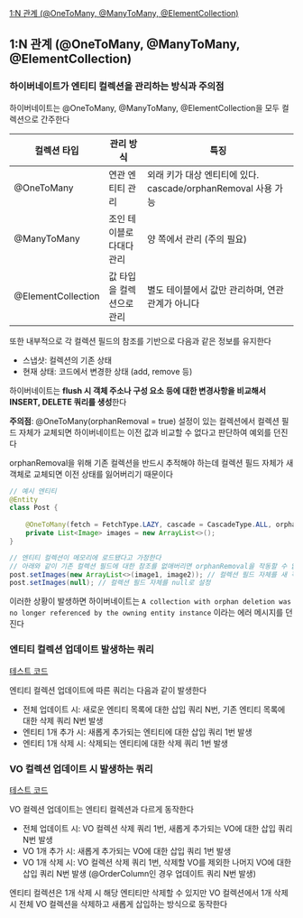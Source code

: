 [1:N 관계 (@OneToMany, @ManyToMany, @ElementCollection)](#1n-관계-onetomany-manytomany-elementcollection)


## 1:N 관계 (@OneToMany, @ManyToMany, @ElementCollection)

### 하이버네이트가 엔티티 컬렉션을 관리하는 방식과 주의점

하이버네이트는 @OneToMany, @ManyToMany, @ElementCollection을 모두 컬렉션으로 간주한다

| 컬렉션 타입             | 관리 방식        | 특징                                            |
|--------------------|--------------|-----------------------------------------------|
| @OneToMany         | 연관 엔티티 관리    | 외래 키가 대상 엔티티에 있다. cascade/orphanRemoval 사용 가능 |
| @ManyToMany        | 조인 테이블로 다대다 관리 | 양 쪽에서 관리 (주의 필요)                              |
| @ElementCollection | 값 타입을 컬렉션으로 관리 | 별도 테이블에서 값만 관리하며, 연관 관계가 아니다                  |

또한 내부적으로 각 컬렉션 필드의 참조를 기반으로 다음과 같은 정보를 유지한다
- 스냅샷: 컬렉션의 기존 상태
- 현재 상태: 코드에서 변경한 상태 (add, remove 등)

하이버네이트는 **flush 시 객체 주소나 구성 요소 등에 대한 변경사항을 비교해서 INSERT, DELETE 쿼리를 생성**한다

**주의점**: @OneToMany(orphanRemoval = true) 설정이 있는 컬렉션에서 컬렉션 필드 자체가 교체되면 하이버네이트는 이전 값과 비교할 수 없다고 판단하여 예외를 던진다

orphanRemoval을 위해 기존 컬렉션을 반드시 추적해야 하는데 컬렉션 필드 자체가 새 객체로 교체되면 이전 상태를 잃어버리기 때문이다

```java
// 예시 엔티티
@Entity
class Post {
    
    @OneToMany(fetch = FetchType.LAZY, cascade = CascadeType.ALL, orphanRemoval = true)
    private List<Image> images = new ArrayList<>();
}

// 엔티티 컬렉션이 메모리에 로드됐다고 가정한다
// 아래와 같이 기존 컬렉션 필드에 대한 참조를 없애버리면 orphanRemoval을 작동할 수 없게 되어 예외가 발생한다
post.setImages(new ArrayList<>(image1, image2)); // 컬렉션 필드 자체를 새 객체로 교체
post.setImages(null); // 컬렉션 필드 자체를 null로 설정
```

이러한 상황이 발생하면 하이버네이트는 `A collection with orphan deletion was no longer referenced by the owning entity instance` 이라는 에러 메시지를 던진다

### 엔티티 컬렉션 업데이트 발생하는 쿼리

[테스트 코드](../technologies/spring-data-jpa+querydsl/technolgoies/spring-data-jpa+querydsl/technolgoies/entity-association/src/test/java/db/ninja/one_to_many/CollectionUpdateTests.java)

엔티티 컬렉션 업데이트에 따른 쿼리는 다음과 같이 발생한다
- 전체 업데이트 시: 새로운 엔티티 목록에 대한 삽입 쿼리 N번, 기존 엔티티 목록에 대한 삭제 쿼리 N번 발생
- 엔티티 1개 추가 시: 새롭게 추가되는 엔티티에 대한 삽입 쿼리 1번 발생
- 엔티티 1개 삭제 시: 삭제되는 엔티티에 대한 삭제 쿼리 1번 발생


### VO 컬렉션 업데이트 시 발생하는 쿼리

[테스트 코드](../technologies/spring-data-jpa+querydsl/technolgoies/spring-data-jpa+querydsl/technolgoies/entity-association/src/test/java/db/ninja/one_to_many/CollectionUpdateTests.java)

VO 컬렉션 업데이트는 엔티티 컬렉션과 다르게 동작한다
- 전체 업데이트 시: VO 컬렉션 삭제 쿼리 1번, 새롭게 추가되는 VO에 대한 삽입 쿼리 N번 발생
- VO 1개 추가 시: 새롭게 추가되는 VO에 대한 삽입 쿼리 1번 발생
- VO 1개 삭제 시: VO 컬렉션 삭제 쿼리 1번, 삭제할 VO를 제외한 나머지 VO에 대한 삽입 쿼리 N번 발생 (@OrderColumn인 경우 업데이트 쿼리 N번 발생)

엔티티 컬렉션은 1개 삭제 시 해당 엔티티만 삭제할 수 있지만 VO 컬렉션에서 1개 삭제 시 전체 VO 컬렉션을 삭제하고 새롭게 삽입하는 방식으로 동작한다